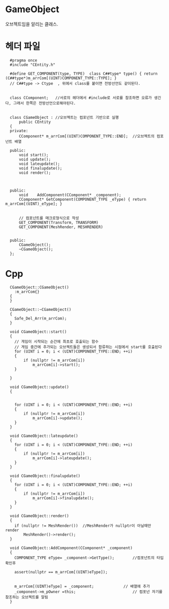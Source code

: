 GameObject
================
오브젝트임을 알리는 클래스.  


헤더 파일
==============
      #pragma once
      #include "CEntity.h"
      
      #define GET_COMPONENT(type, TYPE)  class C##type* type() { return (C##type*)m_arrCom[(UINT)COMPONENT_TYPE::TYPE]; }
      // C##type -> Ctype  , 위에서 class를 붙이면 전방선언도 같이된다.
      
      
      class CComponent;   //서로의 헤더에서 #include로 서로를 참조하면 오류가 생긴다, 그래서 한쪽은 전방선언으로해야된다.
      
      
      class CGameObject : //오브젝트는 컴포넌트 기반으로 실행
          public CEntity
      {
      private:
          CComponent* m_arrCom[(UINT)COMPONENT_TYPE::END];  //오브젝트의 컴포넌트 배열
      
      public:
          void start();
          void update();
          void lateupdate();
          void finalupdate();
          void render();
      
      
      
      public:
          void    AddComponent(CComponent* _component);
          CComponent* GetComponent(COMPONENT_TYPE _eType) { return m_arrCom[(UINT)_eType]; }
      
        
          // 컴포넌트를 매크로형식으로 작성
          GET_COMPONENT(Transform, TRANSFORM)
          GET_COMPONENT(MeshRender, MESHRENDER)
      
      
      public:
          CGameObject();
          ~CGameObject();
      };
     
     



Cpp 
===========

      CGameObject::CGameObject()
      	:m_arrCom{}
      {
      }
      
      CGameObject::~CGameObject()
      {
      	Safe_Del_Arr(m_arrCom);
      }
      
      void CGameObject::start()
      {
      	// 게임이 시작되는 순간에 최초로 호출되는 함수
      	// 게임 중간에 추가되는 오브젝트들은 생성되서 합류하는 시점에서 start를 호출된다
      	for (UINT i = 0; i < (UINT)COMPONENT_TYPE::END; ++i)
      	{
      		if (nullptr != m_arrCom[i])
      			m_arrCom[i]->start();
      	}
      
      }
      
      void CGameObject::update()
      {
      
      
      	for (UINT i = 0; i < (UINT)COMPONENT_TYPE::END; ++i)
      	{
      		if (nullptr != m_arrCom[i])
      			m_arrCom[i]->update();
      	}
      }
      
      void CGameObject::lateupdate()
      {
      	for (UINT i = 0; i < (UINT)COMPONENT_TYPE::END; ++i)
      	{
      		if (nullptr != m_arrCom[i])
      			m_arrCom[i]->lateupdate();
      	}
      }
      
      void CGameObject::finalupdate()
      {
      	for (UINT i = 0; i < (UINT)COMPONENT_TYPE::END; ++i)
      	{
      		if (nullptr != m_arrCom[i])
      			m_arrCom[i]->finalupdate();
      	}
      }
      
      void CGameObject::render()
      {
      	if (nullptr != MeshRender())  //MeshRender가 nullptr이 아닐때만 render
      		MeshRender()->render();
      }
      
      void CGameObject::AddComponent(CComponent* _component)
      {
      	COMPONENT_TYPE eType= _component->GetType();		//컴포넌트의 타입확인후
      
      	assert(nullptr == m_arrCom[(UINT)eType]);	
      	
      
      	m_arrCom[(UINT)eType] = _component;				// 배열에 추가
      	_component->m_pOwner =this;						    // 컴포넌 자기를 참조하는 오브젝트를 알림
      }
